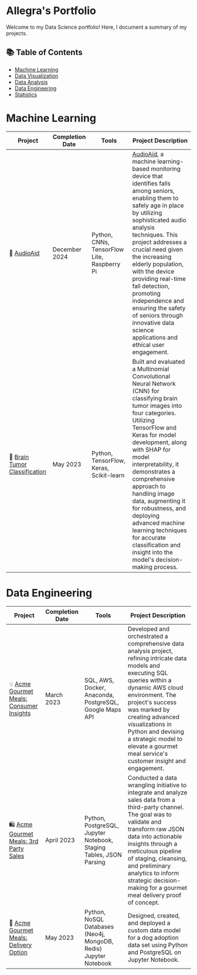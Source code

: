 # Allegra's Portfolio 

Welcome to my Data Science portfolio! Here, I document a summary of my projects. 

## 📚 Table of Contents
- [Machine Learning](#machine-learning)
- [Data Visualization](#data-visualization)
- [Data Analysis](#data-analysis)
- [Data Engineering](#data-engineering)
- [Statistics](#statistics)

# Machine Learning

| Project | Completion Date | Tools | Project Description | 
|---|---|---|---|
| 🏡 [AudioAid](https://github.com/allegrasimmons/210afallaudioclassification) | December 2024 | Python, CNNs, TensorFlow Lite, Raspberry Pi | [AudioAid](https://www.ischool.berkeley.edu/projects/2023/audioaid-audio-fall-detection-device), a machine learning-based monitoring device that identifies falls among seniors, enabling them to safely age in place by utilizing sophisticated audio analysis techniques. This project addresses a crucial need given the increasing elderly population, with the device providing real-time fall detection, promoting independence and ensuring the safety of seniors through innovative data science applications and ethical user engagement. |
| 💭 [Brain Tumor Classification](https://github.com/npatel85/final_project_207) | May 2023 |Python, TensorFlow, Keras, Scikit-learn | Built and evaluated a Multinomial Convolutional Neural Network (CNN) for classifying brain tumor images into four categories. Utilizing TensorFlow and Keras for model development, along with SHAP for model interpretability, it demonstrates a comprehensive approach to handling image data, augmenting it for robustness, and deploying advanced machine learning techniques for accurate classification and insight into the model's decision-making process. |

# Data Engineering 

| Project | Completion Date | Tools | Project Description | 
|---|---|---|---|
| 💡 [Acme Gourmet Meals: Consumer Insights](https://github.com/mids-w205/project-1-allegrasimmons/tree/main) | March 2023 | SQL, AWS, Docker, Anaconda, PostgreSQL, Google Maps API | Developed and orchestrated a comprehensive data analysis project, refining intricate data models and executing SQL queries within a dynamic AWS cloud environment. The project's success was marked by creating advanced visualizations in Python and devising a strategic model to elevate a gourmet meal service's customer insight and engagement. |
| 🛍 [Acme Gourmet Meals: 3rd Party Sales](https://github.com/mids-w205/project-2-allegrasimmons) | April 2023 |Python, PostgreSQL, Jupyter Notebook, Staging Tables, JSON Parsing | Conducted a data wrangling initiative to integrate and analyze sales data from a third-party channel. The goal was to validate and transform raw JSON data into actionable insights through a meticulous pipeline of staging, cleansing, and preliminary analytics to inform strategic decision-making for a gourmet meal delivery proof of concept. |
| 🐶 [Acme Gourmet Meals: Delivery Option](https://github.com/mids-w205/project-3-allegrasimmons) | May 2023 |Python, NoSQL Databases (Neo4j, MongoDB, Redis) Jupyter Notebook | Designed, created, and deployed a custom data model for a dog adoption data set using Python and PostgreSQL on Jupyter Notebook. |



